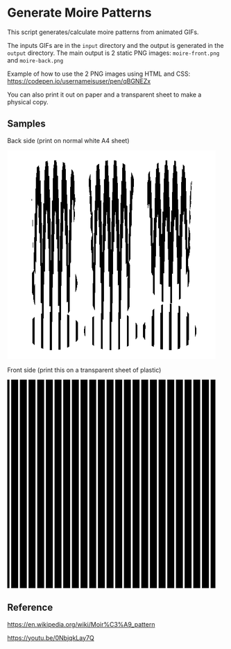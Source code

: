# Generate Moire Patterns

This script generates/calculate moire patterns from animated GIFs.

The inputs GIFs are in the `input` directory and the output is generated in the `output` directory.
The main output is 2 static PNG images: `moire-front.png` and `moire-back.png`

Example of how to use the 2 PNG images using HTML and CSS: https://codepen.io/usernameisuser/pen/qBGNEZx

You can also print it out on paper and a transparent sheet to make a physical copy.

## Samples

Back side (print on normal white A4 sheet)

![moire-back.png](./samples/moire-back.png)

Front side (print this on a transparent sheet of plastic)

![moire-front.png](./samples/moire-front.png)

## Reference

https://en.wikipedia.org/wiki/Moir%C3%A9_pattern

https://youtu.be/0NbjqkLay7Q
